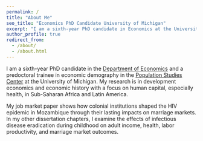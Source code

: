 ```yaml
---
permalink: /
title: "About Me"
seo_title: "Economics PhD Candidate University of Michigan"
excerpt: "I am a sixth-year PhD candidate in Economics at the University of Michigan studying development economics and economic history with a focus on human capital."
author_profile: true
redirect_from: 
  - /about/
  - /about.html
---
```


I am a sixth-year PhD candidate in the [Department of Economics](https://lsa.umich.edu/econ "Department of Economics") and a predoctoral trainee in economic demography in the [Population Studies Center](https://www.psc.isr.umich.edu/ "Population Studies Center") at the University of Michigan. My research is in development economics and economic history with a focus on human capital, especially health, in Sub-Saharan Africa and Latin America.

My job market paper shows how colonial institutions shaped the HIV epidemic in Mozambique through their lasting impacts on marriage markets. In my other dissertation chapters, I examine the effects of infectious disease eradication during childhood on adult income, health, labor productivity, and marriage market outcomes.

